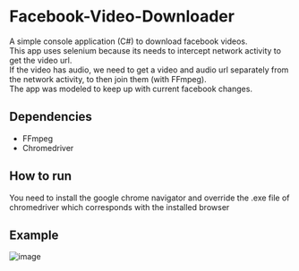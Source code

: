 # Facebook-Video-Downloader
A simple console application (C#) to download facebook videos.  
This app uses selenium because its needs to intercept network activity to get the video url.  
If the video has audio, we need to get a video and audio url separately from the network activity, to then join them (with FFmpeg).  
The app was modeled to keep up with current facebook changes.

## Dependencies
- FFmpeg
- Chromedriver

## How to run
You need to install the google chrome navigator and override the .exe file of chromedriver which corresponds with the installed browser

## Example
![image](https://user-images.githubusercontent.com/51132386/160184856-2694c83f-f579-4055-b031-026fcfd5fad1.png)
